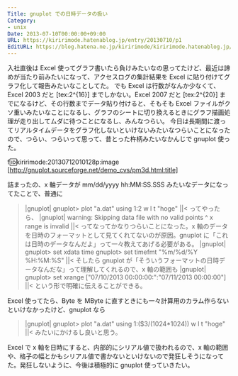 ```yaml
---
Title: gnuplot での日時データの扱い
Category:
- unix
Date: 2013-07-10T00:00:00+09:00
URL: https://kiririmode.hatenablog.jp/entry/20130710/p1
EditURL: https://blog.hatena.ne.jp/kiririmode/kiririmode.hatenablog.jp/atom/entry/8454420450078209640
---
```


入社直後は Excel 使ってグラフ書いたら負けみたいなの思ってたけど、最近は諦めが当たり前みたいになって、アクセスログの集計結果を Excel に貼り付けてグラフ化して報告みたいなことしてた。
でも Excel は行数がなんか少なくて、Excel 2003 だと [tex:2^{16}] までしかない。Excel 2007 だと [tex:2^{20}] までになるけど、その行数までデータ貼り付けると、そもそも Excel ファイルがクソ重いみたいなことになるし、グラフのシートに切り換えるときにグラフ描画処理が走り出してムダに待つことになるし、みんなつらい。
今日は長期間に渡ってリアルタイムデータをグラフ化しないといけないみたいなつらいことになったので、つらい、つらいって思って、昔とった杵柄みたいなかんじで gnuplot 使った。

f:id:kiririmode:20130712010128p:image
[http://gnuplot.sourceforge.net/demo_cvs/pm3d.html:title]

詰まったの、x 軸データが mm/dd/yyyy hh:MM:SS.SSS みたいなデータになってたことで、普通に
>|gnuplot|
gnuplot> plot "a.dat" using 1:2 w l t "hoge"
||<
ってやったら、
>|gnuplot|
warning: Skipping data file with no valid points
                                        ^
x range is invalid
||<
ってなってかなりつらいことになった。x 軸のデータを日時のフォーマットとして見てくれてないのが原因。gnuplot に「これは日時のデータなんだよ」って一々教えてあげる必要がある。
>|gnuplot|
gnuplot> set xdata time
gnuplot> set timefmt "%m/%d/%Y %H:%M:%S"
||<
そしたら gnuplot が「そういうフォーマットの日時データなんだな」って理解してくれるので、x 軸の範囲も
>|gnuplot|
gnuplot> set xrange ["07/10/2013 00:00:00:":"07/11/2013 00:00:00"]
||<
という形で明確に伝えることができる。

Excel 使ってたら、Byte を MByte に直すときにも一々計算用のカラム作らないといけなかったけど、gnuplot なら
>|gnuplot|
gnuplot> plot "a.dat" using 1:($3/(1024*1024)) w l t "hoge"
||<
みたいにかけるし良いと思う。

Excel で x 軸を日時にすると、内部的にシリアル値で扱われるので、x 軸の範囲や、格子の幅とかもシリアル値で書かないといけないので発狂しそうになってた。発狂しないように、今後は積極的に gnuplot 使っていきたい。
